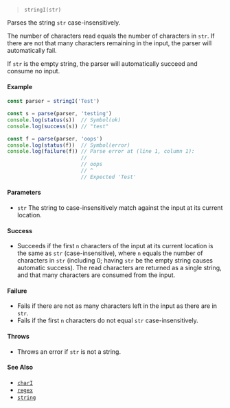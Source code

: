 <!--
 Copyright (c) 2020 Thomas J. Otterson
 
 This software is released under the MIT License.
 https://opensource.org/licenses/MIT
-->

> `stringI(str)`

Parses the string `str` case-insensitively.

The number of characters read equals the number of characters in `str`. If there are not that many characters remaining in the input, the parser will automatically fail.

If `str` is the empty string, the parser will automatically succeed and consume no input.

#### Example

```javascript
const parser = stringI('Test')

const s = parse(parser, 'testing')
console.log(status(s))  // Symbol(ok)
console.log(success(s)) // "test"

const f = parse(parser, 'oops')
console.log(status(f))  // Symbol(error)
console.log(failure(f)) // Parse error at (line 1, column 1):
                        //
                        // oops
                        // ^
                        // Expected 'Test'
```

#### Parameters

* `str` The string to case-insensitively match against the input at its current location.

#### Success

* Succeeds if the first `n` characters of the input at its current location is the same as `str` (case-insensitive), where `n` equals the number of characters in `str` (including 0; having `str` be the empty string causes automatic success). The read characters are returned as a single string, and that many characters are consumed from the input.

#### Failure

* Fails if there are not as many characters left in the input as there are in `str`.
* Fails if the first `n` characters do not equal `str` case-insensitively.

#### Throws

* Throws an error if `str` is not a string.

#### See Also

* [`charI`](chari.md)
* [`regex`](regex.md)
* [`string`](string.md)